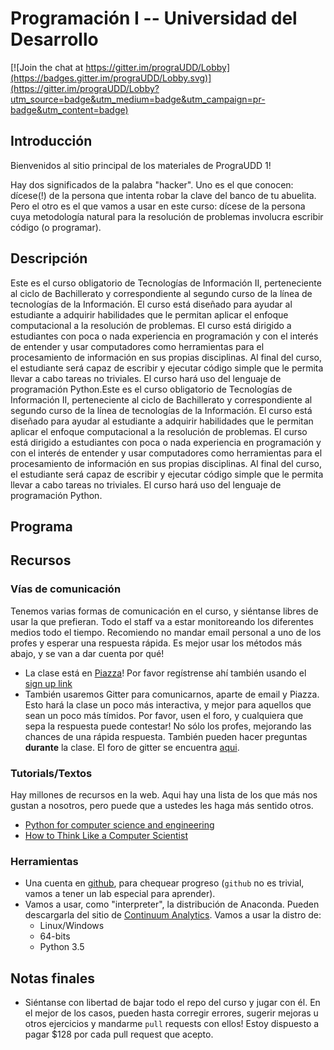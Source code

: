 # Programación I -- Universidad del Desarrollo

[![Join the chat at https://gitter.im/prograUDD/Lobby](https://badges.gitter.im/prograUDD/Lobby.svg)](https://gitter.im/prograUDD/Lobby?utm_source=badge&utm_medium=badge&utm_campaign=pr-badge&utm_content=badge)

## Introducción

Bienvenidos al sitio principal de los materiales de PrograUDD 1!

Hay dos significados de la palabra "hacker". Uno es el que conocen:
dícese(!) de la persona que intenta robar la clave del banco de tu
abuelita. Pero el otro es el que vamos a usar en este curso: dícese de
la persona cuya metodología natural para la resolución de problemas
involucra escribir código (o programar).

## Descripción

Este es el curso obligatorio de Tecnologías de Información II,
perteneciente al ciclo de Bachillerato y correspondiente al segundo
curso de la línea de tecnologías de la Información. El curso está
diseñado para ayudar al estudiante a adquirir habilidades que le
permitan aplicar el enfoque computacional a la resolución de
problemas. El curso está dirigido a estudiantes con poca o nada
experiencia en programación y con el interés de entender y usar
computadores como herramientas para el procesamiento de información en
sus propias disciplinas. Al final del curso, el estudiante será capaz
de escribir y ejecutar código simple que le permita llevar a cabo
tareas no triviales. El curso hará uso del lenguaje de programación
Python.Este es el curso obligatorio de Tecnologías de Información II,
perteneciente al ciclo de Bachillerato y correspondiente al segundo
curso de la línea de tecnologías de la Información. El curso está
diseñado para ayudar al estudiante a adquirir habilidades que le
permitan aplicar el enfoque computacional a la resolución de
problemas. El curso está dirigido a estudiantes con poca o nada
experiencia en programación y con el interés de entender y usar
computadores como herramientas para el procesamiento de información en
sus propias disciplinas. Al final del curso, el estudiante será capaz
de escribir y ejecutar código simple que le permita llevar a cabo
tareas no triviales. El curso hará uso del lenguaje de programación
Python.

## Programa

## Recursos

### Vías de comunicación

Tenemos varias formas de comunicación en el curso, y siéntanse libres
de usar la que prefieran. Todo el staff va a estar monitoreando los
diferentes medios todo el tiempo. Recomiendo no mandar email personal
a uno de los profes y esperar una respuesta rápida. Es mejor usar los
métodos más abajo, y se van a dar cuenta por qué!

 - La clase está en
   [Piazza](piazza.com/udd.cl/spring2017/iii222a/home)! Por favor
   regístrense ahí también usando el
   [sign up link](piazza.com/udd.cl/spring2017/iii222a)
 - También usaremos Gitter para comunicarnos, aparte de email y
   Piazza. Esto hará la clase un poco más interactiva, y mejor para
   aquellos que sean un poco más tímidos. Por favor, usen el foro, y
   cualquiera que sepa la respuesta puede contestar! No sólo los
   profes, mejorando las chances de una rápida respuesta. También
   pueden hacer preguntas **durante** la clase. El foro de gitter se
   encuentra [aqui](https://gitter.im/prograUDD/Lobby).

### Tutorials/Textos

Hay millones de recursos en la web. Aqui hay una lista de los que más
nos gustan a nosotros, pero puede que a ustedes les haga más sentido
otros.

 - [Python for computer science and engineering](http://www.southampton.ac.uk/~fangohr/training/python/pdfs/Python-for-Computational-Science-and-Engineering.pdf)
 - [How to Think Like a Computer Scientist](http://interactivepython.org/courselib/static/thinkcspy/index.html)

### Herramientas

 - Una cuenta en [github](github.com), para chequear progreso
   (`github` no es trivial, vamos a tener un lab especial para
   aprender).
 - Vamos a usar, como "interpreter", la distribución de
   Anaconda. Pueden descargarla del sitio de
   [Continuum Analytics](https://www.continuum.io/downloads). Vamos a
   usar la distro de:
 	+ Linux/Windows
 	+ 64-bits
 	+ Python 3.5

## Notas finales

 - Siéntanse con libertad de bajar todo el repo del curso y jugar con
   él. En el mejor de los casos, pueden hasta corregir errores,
   sugerir mejoras u otros ejercicios y mandarme `pull` requests con
   ellos! Estoy dispuesto a pagar $128 por cada pull request que
   acepto.
